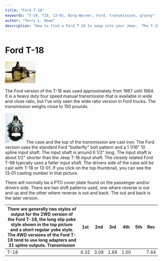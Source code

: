 ```yaml
---
title: "Ford T-18"
keywords: "T-18, T18, 13-01, Borg-Warner, Ford, transmission, granny"
author: "Terry L. Howe"
description: "How to find a Ford T-18 to swap into your Jeep.  The T-18 is a heavy duty, granny low, four speed manual transmission."
---
```

# Ford T-18

[![Unconverted 2WD Ford T-18](/images/transmission/updates/fordt18/ford2wdt18_.jpg)](/images/transmission/updates/fordt18/ford2wdt18.jpg) 

The Ford version of the T-18 was used approximately from 1967 until 1984. It is a heavy duty four speed manual transmission that is available in wide and close ratio, but I've only seen the wide ratio version in Ford trucks. The transmission weighs close to 150 pounds.

[![Ford T-18 bolt pattern](/images/transmission/updates/ft18f_.jpg)](/images/transmission/updates/ft18f.jpg) The case and the top of the transmission are cast iron. The Ford version uses the standard Ford "butterfly" bolt pattern and a 1 1/16" 10 spline input shaft. The input shaft is around 6 1/2" long. The input shaft is about 1/2" shorter than the Jeep T-18 input shaft. The closely related Ford T-98 typically uses a fatter input shaft. The drivers side of the case will be cast with T-18 or 13-01. If you click on the top thumbnail, you can see the 13-01 casting number in that picture. 

There will normally be a PTO cover plate found on the passenger and/or drivers side. There are two shift patterns used, one where reverse is out and up and the other where reverse is out and back. The out and back is the later version.

There are generally two styles of output for the 2WD version of the Ford T-18, the long slip yoke style shown in the top picture and a short regular yoke style. The 4WD versions of the Ford T-18 tend to use long adapters and 31 spline outputs.  Transmission | 1st | 2nd | 3rd | 4th | 5th | Rev   
---|---|---|---|---|---|---  
T-18 | 6.32 | 3.09 | 1.69 | 1.00 |  | 7.44